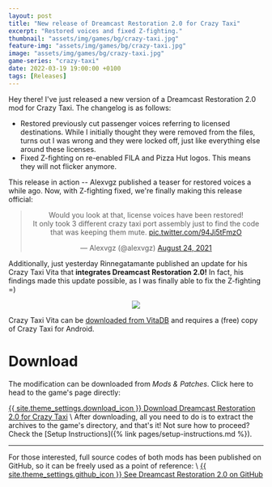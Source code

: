 ```yaml
---
layout: post
title: "New release of Dreamcast Restoration 2.0 for Crazy Taxi"
excerpt: "Restored voices and fixed Z-fighting."
thumbnail: "assets/img/games/bg/crazy-taxi.jpg"
feature-img: "assets/img/games/bg/crazy-taxi.jpg"
image: "assets/img/games/bg/crazy-taxi.jpg"
game-series: "crazy-taxi"
date: 2022-03-19 19:00:00 +0100
tags: [Releases]
---
```


Hey there! I've just released a new version of a Dreamcast Restoration 2.0 mod for Crazy Taxi.
The changelog is as follows:

* Restored previously cut passenger voices referring to licensed destinations.
While I initially thought they were removed from the files, turns out I was wrong and they were locked off, just like everything else around these licenses.
* Fixed Z-fighting on re-enabled FILA and Pizza Hut logos. This means they will not flicker anymore.

This release in action -- Alexvgz published a teaser for restored voices a while ago. Now, with Z-fighting fixed, we're finally making this release official:
<div align="center">
<blockquote class="twitter-tweet"><p lang="en" dir="ltr">Would you look at that, license voices have been restored!<br>It only took 3 different crazy taxi port assembly just to find the code that was keeping them mute. <a href="https://t.co/94Ji5tFmzO">pic.twitter.com/94Ji5tFmzO</a></p>&mdash; Alexvgz (@alexvgz) <a href="https://twitter.com/alexvgz/status/1430001643769065474?ref_src=twsrc%5Etfw">August 24, 2021</a></blockquote> <script async src="https://platform.twitter.com/widgets.js" charset="utf-8"></script>
</div>

Additionally, just yesterday Rinnegatamante published an update for his Crazy Taxi Vita that **integrates Dreamcast Restoration 2.0!**
In fact, his findings made this update possible, as I was finally able to fix the Z-fighting =)

<p align="center">
<img src="https://vitadb.rinnegatamante.it/screenshots/1250844e9b98308b37b42a2d9810a48fc329faab35fe53c9e90e9cb835fe0353.png">
</p>

Crazy Taxi Vita can be [downloaded from VitaDB](https://vitadb.rinnegatamante.it/#/info/728) and requires a (free) copy of Crazy Taxi for Android.

# Download

The modification can be downloaded from *Mods & Patches*. Click here to head to the game's page directly:

<a href="{% link _games/crazy-taxi.md %}#dreamcast-restoration" class="button" role="button" target="_blank">{{ site.theme_settings.download_icon }} Download Dreamcast Restoration 2.0 for Crazy Taxi</a> \\
After downloading, all you need to do is to extract the archives to the game's directory, and that's it! Not sure how to proceed? Check the [Setup Instructions]({% link pages/setup-instructions.md %}).

***

For those interested,
full source codes of both mods has been published on GitHub, so it can be freely used as a point of reference: \\
<a href="https://github.com/CookiePLMonster/CT-DC" class="button github" role="button" target="_blank">{{ site.theme_settings.github_icon }} See Dreamcast Restoration 2.0 on GitHub</a>
